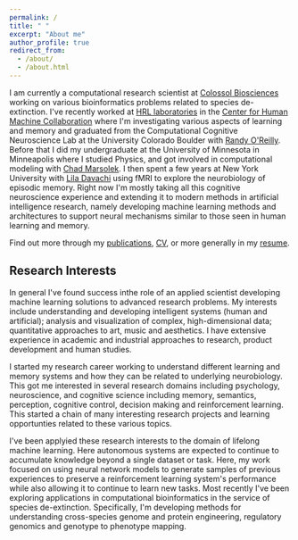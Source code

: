 ```yaml
---
permalink: /
title: " "
excerpt: "About me"
author_profile: true
redirect_from:
  - /about/
  - /about.html
---
```


I am currently a computational research scientist at [Colossol Biosciences](https://colossal.com/) working on various bioinformatics problems related to species de-extinction.  I've recently worked at [HRL laboratories](http://www.hrl.com/) in the [Center for Human Machine Collaboration](http://chmc.hrl.com/) where I'm investigating various aspects of learning and memory and graduated from the Computational Cognitive Neuroscience Lab at the University Colorado Boulder with [Randy O'Reilly](https://ccnlab.org/people/oreilly/). Before that I did my undergraduate at the University of Minnesota in Minneapolis where I studied Physics, and got involved in computational modeling with [Chad Marsolek](https://cla.umn.edu/about/directory/profile/marso002). I then spent a few years at New York University with [Lila Davachi](https://davachilab.psychology.columbia.edu/) using fMRI to explore the neurobiology of episodic memory. Right now I'm mostly taking all this cognitive neuroscience experience and extending it to modern methods in artificial intelligence research, namely developing machine learning methods and architectures to support neural mechanisms similar to those seen in human learning and memory.

Find out more through my [publications](publications), [CV](cv), or more generally in my [resume](/files/nk_resume.pdf).


## Research Interests
In general I've found success inthe role of an applied scientist developing machine learning solutions to advanced research problems. My interests include understanding and developing intelligent systems (human and artificial); analysis and visualization of complex, high-dimensional data; quantitative approaches to art, music and aesthetics.  I have extensive experience in academic and industrial approaches to research, product development and human studies.

I started my research career working to understand different learning and memory systems and how they can be related to underlying neurobiology. This got me interested in several research domains including psychology, neuroscience, and cognitive science including memory, semantics, perception, cognitive control, decision making and reinforcement learning. This started a chain of many interesting research projects and learning opportunties related to these various topics.  

I've been applyied these research interests to the domain of lifelong machine learning.  Here autonomous systems are expected to continue to accumulate knowledge beyond a single dataset or task.  Here, my work focused on using neural network models to generate samples of previous experiences to preserve a reinforcement learning system's performance while also allowing it to continue to learn new tasks. Most recently I've been exploring applications in computational bioinformatics in the service of species de-extinction.  Specifically, I'm developing methods for understanding cross-species genome and protein engineering, regulatory genomics and genotype to phenotype mapping. 